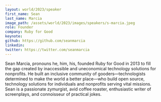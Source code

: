 ```yaml
---
layout: world/2023/speaker
first_name: Sean
last_name: Marcia
image_path: /assets/world/2023/images/speakers/s-marcia.jpeg
role: Founder
company: Ruby for Good
keynote:
github: https://github.com/seanmarcia
linkedin:
twitter: https://twitter.com/seanmarcia
---
```


Sean Marcia, pronouns he, him, his, founded Ruby for Good in 2013 to fill the gap created by inaccessible and uneconomical technology solutions for nonprofits. He built an inclusive community of gooders—technologists determined to make the world a better place—who build open source, technology solutions for individuals and nonprofits serving vital missions. Sean is a passionate zymurgist, avid coffee roaster, enthusiastic writer of screenplays, and connoisseur of practical jokes.
